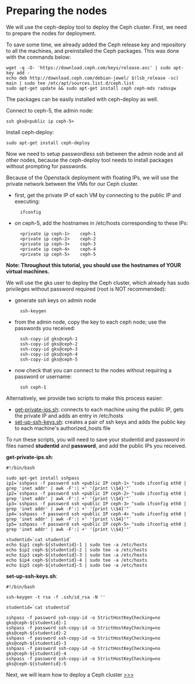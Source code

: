 Preparing the nodes
===================
We will use the ceph-deploy tool to deploy the Ceph cluster. First, we need to prepare the nodes for deployment.

To save some time, we already added the Ceph release key and repository to all
the machines, and preinstalled the Ceph packages. This was done with the
commands below:

    wget -q -O- 'https://download.ceph.com/keys/release.asc' | sudo apt-key add -
    echo deb http://download.ceph.com/debian-jewel/ $(lsb_release -sc) main | sudo tee /etc/apt/sources.list.d/ceph.list
    sudo apt-get update && sudo apt-get install ceph ceph-mds radosgw

The packages can be easily installed with ceph-deploy as well.

Connect to ceph-5, the admin node:

    ssh gks@<public ip ceph-5>

Install ceph-deploy:

    sudo apt-get install ceph-deploy

Now we need to setup passwordless ssh between the admin node and all other nodes, because the ceph-deploy tool needs to install packages without prompting for passwords.

Because of the Openstack deployment with floating IPs, we will use the private
network between the VMs for our Ceph cluster. 

* first, get the private IP of each VM by connecting to the public IP and executing:

        ifconfig

* on ceph-5, add the hostnames in /etc/hosts corresponding to these IPs:

        <private ip ceph-1>    ceph-1
        <private ip ceph-2>    ceph-2
        <private ip ceph-3>    ceph-3
        <private ip ceph-4>    ceph-4
        <private ip ceph-5>    ceph-5

**Note: Throughout this tutorial, you should use the hostnames of YOUR virtual machines.**

We will use the gks user to deploy the Ceph cluster, which already has sudo privileges without password required (root is NOT recommended):

* generate ssh keys on admin node

        ssh-keygen

* from the admin node, copy the key to each ceph node; use the passwords you received:

        ssh-copy-id gks@ceph-1
        ssh-copy-id gks@ceph-2
        ssh-copy-id gks@ceph-3
        ssh-copy-id gks@ceph-4
        ssh-copy-id gks@ceph-5

* now check that you can connect to the nodes without requiring a password or username:

        ssh ceph-1

Alternatively, we provide two scripts to make this process easier:

* [get-private-ips.sh](get-private-ips.sh?raw=true): connects to each machine using the
  public IP, gets the private IP and adds an entry in /etc/hosts
* [set-up-ssh-keys.sh](set-up-ssh-keys.sh?raw=true): creates a pair of ssh keys and
  adds the public key to each machine's authorized_hosts file

To run these scripts, you will need to save your studentid and password in files
named **studentid** and **password**, and add the public IPs you received.

**get-private-ips.sh**:

    #!/bin/bash
    
    sudo apt-get install sshpass
    ip1=`sshpass -f password ssh <public IP ceph-1> "sudo ifconfig eth0 | grep 'inet addr' | awk -F':| +' '{print \\$4}'"`
    ip2=`sshpass -f password ssh <public IP ceph-2> "sudo ifconfig eth0 | grep 'inet addr' | awk -F':| +' '{print \\$4}'"`
    ip3=`sshpass -f password ssh <public IP ceph-3> "sudo ifconfig eth0 | grep 'inet addr' | awk -F':| +' '{print \\$4}'"`
    ip4=`sshpass -f password ssh <public IP ceph-4> "sudo ifconfig eth0 | grep 'inet addr' | awk -F':| +' '{print \\$4}'"`
    ip5=`sshpass -f password ssh <public IP ceph-5> "sudo ifconfig eth0 | grep 'inet addr' | awk -F':| +' '{print \\$4}'"`
    
    studentid=`cat studentid`
    echo $ip1 ceph-${studentid}-1 | sudo tee -a /etc/hosts 
    echo $ip2 ceph-${studentid}-2 | sudo tee -a /etc/hosts 
    echo $ip3 ceph-${studentid}-3 | sudo tee -a /etc/hosts 
    echo $ip4 ceph-${studentid}-4 | sudo tee -a /etc/hosts 
    echo $ip5 ceph-${studentid}-5 | sudo tee -a /etc/hosts 

**set-up-ssh-keys.sh**:

    #!/bin/bash
    
    ssh-keygen -t rsa -f .ssh/id_rsa -N ''
    
    studentid=`cat studentid`
    
    sshpass -f password ssh-copy-id -o StrictHostKeyChecking=no gks@ceph-${studentid}-1
    sshpass -f password ssh-copy-id -o StrictHostKeyChecking=no gks@ceph-${studentid}-2
    sshpass -f password ssh-copy-id -o StrictHostKeyChecking=no gks@ceph-${studentid}-3
    sshpass -f password ssh-copy-id -o StrictHostKeyChecking=no gks@ceph-${studentid}-4
    sshpass -f password ssh-copy-id -o StrictHostKeyChecking=no gks@ceph-${studentid}-5

Next, we will learn how to deploy a Ceph cluster [>>>](deploy.md)
